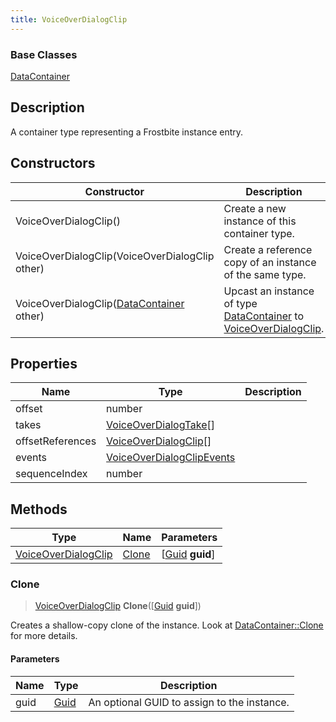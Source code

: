 ```yaml
---
title: VoiceOverDialogClip
---
```

### Base Classes

[DataContainer](/vext/ref/shared/class/datacontainer)

## Description

A container type representing a Frostbite instance entry.

## Constructors

| Constructor                                                                    | Description                                                                                                                   |
| ------------------------------------------------------------------------------ | ----------------------------------------------------------------------------------------------------------------------------- |
| VoiceOverDialogClip()                                                          | Create a new instance of this container type.                                                                                 |
| VoiceOverDialogClip(VoiceOverDialogClip other)                                 | Create a reference copy of an instance of the same type.                                                                      |
| VoiceOverDialogClip([DataContainer](/vext/ref/shared/class/datacontainer) other) | Upcast an instance of type [DataContainer](/vext/ref/shared/class/datacontainer) to [VoiceOverDialogClip](/vext/ref/fb/voiceoverdialogclip/). |

## Properties

| Name             | Type                                                   | Description |
| ---------------- | ------------------------------------------------------ | ----------- |
| offset           | number                                                 |             |
| takes            | [VoiceOverDialogTake](/vext/ref/fb/voiceoverdialogtake/)\[\]         |             |
| offsetReferences | [VoiceOverDialogClip](/vext/ref/fb/voiceoverdialogclip/)\[\]         |             |
| events           | [VoiceOverDialogClipEvents](/vext/ref/fb/voiceoverdialogclipevents/) |             |
| sequenceIndex    | number                                                 |             |

## Methods

| Type                                       | Name            | Parameters                                     |
| ------------------------------------------ | --------------- | ---------------------------------------------- |
| [VoiceOverDialogClip](/vext/ref/fb/voiceoverdialogclip/) | [Clone](#clone) | \[[Guid](/vext/ref/shared/class/guid) **guid**\] |

### Clone

> [VoiceOverDialogClip](/vext/ref/fb/voiceoverdialogclip/) **Clone**(\[[Guid](/vext/ref/shared/class/guid) **guid**\])

Creates a shallow-copy clone of the instance. Look at [DataContainer::Clone](/vext/ref/shared/class/datacontainer#clone) for more details.

#### Parameters

| Name | Type         | Description                                 |
| ---- | ------------ | ------------------------------------------- |
| guid | [Guid](/vext/ref/shared/class/guid/) | An optional GUID to assign to the instance. |
